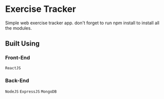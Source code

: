 # Exercise Tracker
Simple web exercise tracker app.
don't forget to run npm install to install all the modules.

## Built Using
### Front-End
`ReactJS`
### Back-End
`NodeJS`
`ExpressJS`
`MongoDB`